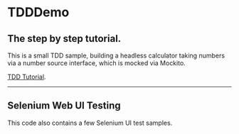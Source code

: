 # TDDDemo
## The step by step tutorial.
This is a small TDD sample, building a headless calculator taking numbers via a number source interface, which is mocked via Mockito.

[TDD Tutorial](/RonniKahalani/TDDDemo/raw/master/doc/TDD-Tutorial.docx).

---

## Selenium Web UI Testing
This code also contains a few Selenium UI test samples.
